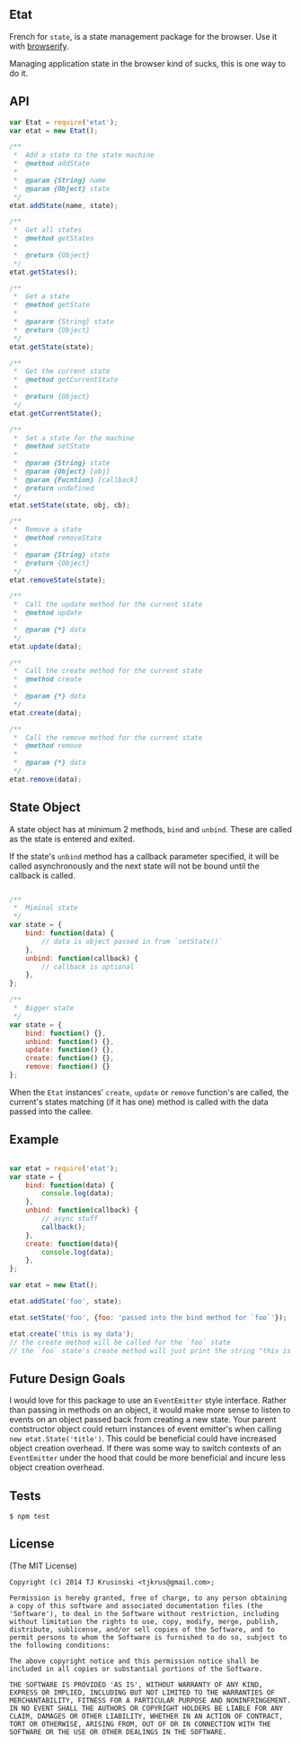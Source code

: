 ## Etat

French for `state`, is a state management package for the browser. Use it with [browserify](http://github.com/substack/node-browserify).

Managing application state in the browser kind of sucks, this is one way to do it.

## API

````javascript
var Etat = require('etat');
var etat = new Etat();

/**
 *  Add a state to the state machine
 *  @method addState
 *
 *  @param {String} name
 *  @param {Object} state
 */
etat.addState(name, state);

/**
 *  Get all states
 *  @method getStates
 *
 *  @return {Object}
 */
etat.getStates();

/**
 *  Get a state
 *  @method getState
 *
 *  @pararm {String} state
 *  @return {Object}
 */
etat.getState(state);

/**
 *  Get the current state
 *  @method getCurrentState
 *
 *  @return {Object}
 */
etat.getCurrentState();

/**
 *  Set a state for the machine
 *  @method setState
 *
 *  @param {String} state
 *  @param {Object} [obj]
 *  @param {Fucntion} [callback]
 *  @return undefined
 */
etat.setState(state, obj, cb);

/**
 *  Remove a state
 *  @method removeState
 *
 *  @param {String} state
 *  @return {Object}
 */
etat.removeState(state);

/**
 *  Call the update method for the current state 
 *  @method update
 *
 *  @param {*} data
 */
etat.update(data);

/**
 *  Call the create method for the current state 
 *  @method create
 *
 *  @param {*} data
 */
etat.create(data);

/**
 *  Call the remove method for the current state 
 *  @method remove
 *
 *  @param {*} data
 */
etat.remove(data);

````

## State Object

A state object has at minimum 2 methods, `bind` and `unbind`. These are called as the state is entered and exited.

If the state's `unbind` method has a callback parameter specified, it will be called asynchronously and the next state will not be bound until the callback is called.

````javascript

/**
 *	Miminal state
 */
var state = {
	bind: function(data) {
		// data is object passed in from `setState()`
	},
	unbind: function(callback) {
		// callback is optional
	},
};

/**
 *	Bigger state
 */
var state = {
	bind: function() {},
	unbind: function() {},
	update: function() {},
	create: function() {},
	remove: function() {}
};
````

When the `Etat` instances' `create`, `update` or `remove` function's are called, the current's states matching (if it has one) method is called with the data passed into the callee.

## Example

````javascript

var etat = require('etat');
var state = {
	bind: function(data) {
		console.log(data);
	},
	unbind: function(callback) {
		// async stuff
		callback();
	},
	create: function(data){
		console.log(data);
	},
};

var etat = new Etat();

etat.addState('foo', state);

etat.setState('foo', {foo: 'passed into the bind method for `foo`'});

etat.create('this is my data');
// the create method will be called for the `foo` state
// the `foo` state's create method will just print the string "this is my data"
````

## Future Design Goals

I would love for this package to use an `EventEmitter` style interface. Rather than passing in methods on an object, it would make more sense to listen to events on an object passed back from creating a new state. Your parent contstructor object could return instances of event emitter's when calling `new etat.State('title')`. This could be beneficial could have increased object creation overhead. If there was some way to switch contexts of an `EventEmitter` under the hood that could be more beneficial and incure less object creation overhead.

## Tests

`$ npm test`

## License

(The MIT License)

````
Copyright (c) 2014 TJ Krusinski <tjkrus@gmail.com>;

Permission is hereby granted, free of charge, to any person obtaining
a copy of this software and associated documentation files (the
'Software'), to deal in the Software without restriction, including
without limitation the rights to use, copy, modify, merge, publish,
distribute, sublicense, and/or sell copies of the Software, and to
permit persons to whom the Software is furnished to do so, subject to
the following conditions:

The above copyright notice and this permission notice shall be
included in all copies or substantial portions of the Software.

THE SOFTWARE IS PROVIDED 'AS IS', WITHOUT WARRANTY OF ANY KIND,
EXPRESS OR IMPLIED, INCLUDING BUT NOT LIMITED TO THE WARRANTIES OF
MERCHANTABILITY, FITNESS FOR A PARTICULAR PURPOSE AND NONINFRINGEMENT.
IN NO EVENT SHALL THE AUTHORS OR COPYRIGHT HOLDERS BE LIABLE FOR ANY
CLAIM, DAMAGES OR OTHER LIABILITY, WHETHER IN AN ACTION OF CONTRACT,
TORT OR OTHERWISE, ARISING FROM, OUT OF OR IN CONNECTION WITH THE
SOFTWARE OR THE USE OR OTHER DEALINGS IN THE SOFTWARE.
````
